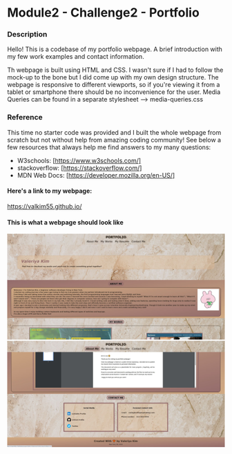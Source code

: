# Module2 - Challenge2 - Portfolio
### Description
Hello! This is a codebase of my portfolio webpage. 
A brief introduction with my few work examples and contact information.

Th webpage is built using HTML and CSS.
I wasn't sure if I had to follow the mock-up to the bone but I did come up with my own design structure.
The webpage is responsive to different viewports, so if you're viewing it from a tablet or smartphone there should be no inconvenience for the user.
Media Queries can be found in a separate stylesheet --> media-queries.css


### Reference
This time no starter code was provided and I built the whole webpage from scratch but not without help from amazing coding community!
See below a few resources that always help me find answers to my many questions:
- W3schools: [https://www.w3schools.com/]
- stackoverflow: [https://stackoverflow.com/]
- MDN Web Docs: [https://developer.mozilla.org/en-US/]


#### Here's a link to my webpage:

https://valkim55.github.io/


#### This is what a webpage should look like
![portfolio-scrn1](./assets/images/portfolio-scrn1.JPG)
![portfolio-scrn2](./assets/images/portfolio-scrn2.JPG)